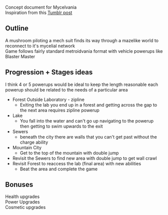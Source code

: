 Concept document for Mycelvania  
Inspiration from this [Tumblr post](https://www.tumblr.com/thatluckybear/760916363336384512/suddenly-i-want-to-make-an-entire-metroidvania?source=share)  

## Outline
A mushroom piloting a mech suit finds its way through a mazelike world to reconnect to it's mycelial network  
Game follows fairly standard metroidvania format with vehicle powerups like Blaster Master

## Progression + Stages ideas
I think 4 or 5 powerups would be ideal to keep the length reasonable each powerup should be related to the needs of a particular area 
- Forest Outside Laboratory - zipline
  - Exiting the lab you end up in a forest and getting across the gap to the next area requires zipline powerup
- Lake
  - You fall into the water and can't go up navigating to the powerup then getting to swim upwards to the exit
- Sewers
  - beneath the city there are walls that you can't get past without the charge ability
- Mountain City
  - Get to the top of the mountain with double jump
- Revisit the Sewers to find new area with double jump to get wall crawl
- Revisit Forest to reaccess the lab (final area) with new abilities
  - Beat the area and complete the game
 
## Bonuses
Health upgrades  
Power Upgrades   
Cosmetic upgrades  
